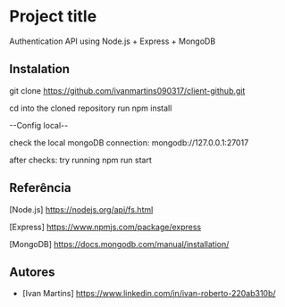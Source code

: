 
# Project title

Authentication API using Node.js + Express + MongoDB 

## Instalation

git clone https://github.com/ivanmartins090317/client-github.git

cd into the cloned repository run
npm install

--Config local--

check the local mongoDB connection:
mongodb://127.0.0.1:27017

after checks:
try running npm run start

## Referência

[Node.js] https://nodejs.org/api/fs.html

[Express] https://www.npmjs.com/package/express

[MongoDB] https://docs.mongodb.com/manual/installation/ 

## Autores

- [Ivan Martins] https://www.linkedin.com/in/ivan-roberto-220ab310b/

